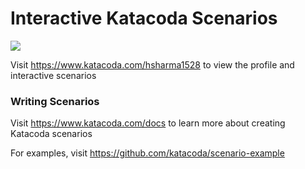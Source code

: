 # Interactive Katacoda Scenarios

[![](http://shields.katacoda.com/katacoda/hsharma1528/count.svg)](https://www.katacoda.com/hsharma1528 "Get your profile on Katacoda.com")

Visit https://www.katacoda.com/hsharma1528 to view the profile and interactive scenarios

### Writing Scenarios
Visit https://www.katacoda.com/docs to learn more about creating Katacoda scenarios

For examples, visit https://github.com/katacoda/scenario-example
